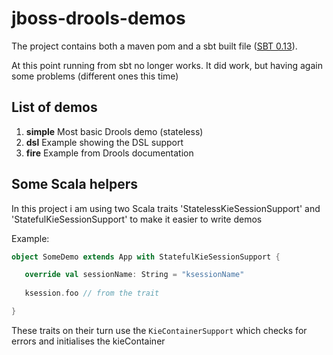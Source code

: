 # jboss-drools-demos

The project contains both a maven pom and a sbt built file ([SBT 0.13](http://www.scala-sbt.org/release/docs/Getting-Started/Setup.html)). 

At this point running from sbt no longer works.
 It did work, but having again some problems (different ones this time)

## List of demos

 1. **simple** Most basic Drools demo (stateless) 
 2. **dsl** Example showing the DSL support
 3. **fire** Example from Drools documentation 


## Some Scala helpers

In this project i am using two Scala traits 'StatelessKieSessionSupport' 
and 'StatefulKieSessionSupport' to make it easier to write demos

Example:

```scala
object SomeDemo extends App with StatefulKieSessionSupport {

   override val sessionName: String = "ksessionName"
   
   ksession.foo // from the trait

}
```

These traits on their turn use the `KieContainerSupport` which checks for errors and 
initialises the kieContainer

